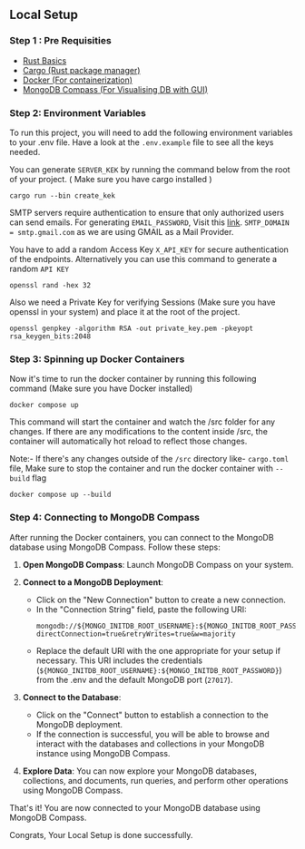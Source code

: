 ## Local Setup

### Step 1 : Pre Requisities

- [Rust Basics](https://doc.rust-lang.org/book/)
- [Cargo (Rust package manager)](https://doc.rust-lang.org/cargo/getting-started/installation.html)
- [Docker (For containerization)](https://docs.docker.com/get-docker/)
- [MongoDB Compass (For Visualising DB with GUI)](https://www.mongodb.com/try/download/compass)

### Step 2: Environment Variables

To run this project, you will need to add the following environment variables to your .env file. Have a look at the `.env.example` file to see all the keys needed.

You can generate `SERVER_KEK` by running the command below from the root of your project. ( Make sure you have cargo installed )

```
cargo run --bin create_kek

```

SMTP servers require authentication to ensure that only authorized users can send emails. For generating `EMAIL_PASSWORD`, Visit this [link](https://support.google.com/mail/thread/205453566/how-to-generate-an-app-password?hl=en).
`SMTP_DOMAIN = smtp.gmail.com` as we are using GMAIL as a Mail Provider.

You have to add a random Access Key `X_API_KEY` for secure authentication of the endpoints.
Alternatively you can use this command to generate a random `API KEY`

```shell
openssl rand -hex 32
```

Also we need a Private Key for verifying Sessions (Make sure you have openssl in your system) and place it at the root of the project.

```
openssl genpkey -algorithm RSA -out private_key.pem -pkeyopt rsa_keygen_bits:2048

```

### Step 3: Spinning up Docker Containers

Now it's time to run the docker container by running this following command (Make sure you have Docker installed)

```
docker compose up

```
This command will start the container and watch the /src folder for any changes. If there are any modifications to the content inside /src, the container will automatically hot reload to reflect those changes.

Note:- If there's any changes outside of the `/src` directory like- `cargo.toml` file, Make sure to stop the container and run the docker container with `--build` flag

```
docker compose up --build

```

### Step 4: Connecting to MongoDB Compass

After running the Docker containers, you can connect to the MongoDB database using MongoDB Compass. Follow these steps:

1. **Open MongoDB Compass**: Launch MongoDB Compass on your system.

2. **Connect to a MongoDB Deployment**:
   - Click on the "New Connection" button to create a new connection.
   - In the "Connection String" field, paste the following URI:
     ```plaintext
     mongodb://${MONGO_INITDB_ROOT_USERNAME}:${MONGO_INITDB_ROOT_PASSWORD}@localhost:27017/?directConnection=true&retryWrites=true&w=majority
     ```
   - Replace the default URI with the one appropriate for your setup if necessary. This URI includes the credentials (`${MONGO_INITDB_ROOT_USERNAME}:${MONGO_INITDB_ROOT_PASSWORD}`) from the .env and the default MongoDB port (`27017`).
   
3. **Connect to the Database**:
   - Click on the "Connect" button to establish a connection to the MongoDB deployment.
   - If the connection is successful, you will be able to browse and interact with the databases and collections in your MongoDB instance using MongoDB Compass.

4. **Explore Data**: You can now explore your MongoDB databases, collections, and documents, run queries, and perform other operations using MongoDB Compass.

That's it! You are now connected to your MongoDB database using MongoDB Compass.


Congrats, Your Local Setup is done successfully.
